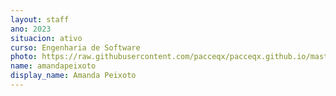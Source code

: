 ```yaml
---
layout: staff
ano: 2023
situacion: ativo
curso: Engenharia de Software
photo: https://raw.githubusercontent.com/pacceqx/pacceqx.github.io/master/assets/pic/bolsistas/7.png
name: amandapeixoto
display_name: Amanda Peixoto
---
```


